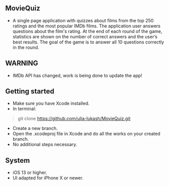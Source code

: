 ## **MovieQuiz**

- A single page application with quizzes about films from the top 250 ratings and the most popular IMDb films. The application user answers questions about the film's rating. At the end of each round of the game, statistics are shown on the number of correct answers and the user’s best results. The goal of the game is to answer all 10 questions correctly in the round.

## **WARNING**

- IMDb API has changed, work is being done to update the app!

## **Getting started**

- Make sure you have Xcode installed.
- In terminal:
> git clone https://github.com/ulia-lukash/MovieQuiz.git
- Create a new branch.
- Open the .xcodeproj file in Xcode and do all the works on your created branch.
- No additional steps necessary.
  
## **System**

- iOS 13 or higher.
- UI adapted for iPhone X or newer.
